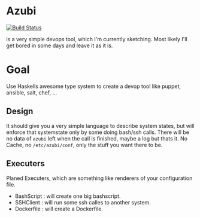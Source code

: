 # Azubi

[![Build Status](https://travis-ci.org/mrVanDalo/azubi.svg?branch=master)](https://travis-ci.org/mrVanDalo/azubi)

is a very simple devops tool, which I'm currently sketching.
Most likely I'll get bored in some days and leave it as it is.

# Goal

Use Haskells awesome type system to create a devop tool like puppet, ansible, salt, chef, ... 

## Design

It should give you a very simple language to describe system states,
but will enforce that systemstate only by some doing bash/ssh calls.
There will be no data of `azubi` left when the call is finished, maybe a log but thats it.
No Cache, no `/etc/azubi/conf`, only the stuff you want there to be.

## Executers

Planed Executers, which are something like renderers of your configuration file.

* BashScript : will create one big bashscript.
* SSHClient : will run some ssh calles to another system.
* Dockerfile : will create a Dockerfile.



